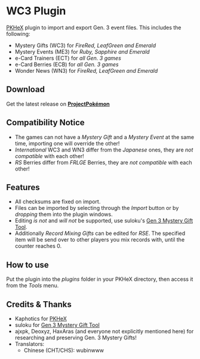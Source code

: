# WC3 Plugin
[PKHeX](https://projectpokemon.org/home/files/file/1-pkhex/) plugin to import and export Gen. 3 event files.
This includes the following:
- Mystery Gifts (WC3) for *FireRed, LeafGreen and Emerald*
- Mystery Events (ME3) for *Ruby, Sapphire and Emerald*
- e-Card Trainers (ECT) for *all Gen. 3 games*
- e-Card Berries (ECB) for *all Gen. 3 games*
- Wonder News (WN3) for *FireRed, LeafGreen and Emerald*

## Download
Get the latest release on **[ProjectPokémon](https://projectpokemon.org/home/files/file/4161-pkhex-plugin-wc3-plugin/)**

## Compatibility Notice
- The games can not have a *Mystery Gift* and a *Mystery Event* at the same time, importing one will override the other!
- *International* WC3 and WN3 differ from the *Japanese* ones, they are *not compatible* with each other!
- *RS* Berries differ from *FRLGE* Berries, they are *not compatible* with each other!

## Features
- All checksums are fixed on import.
- Files can be imported by selecting through the *Import* button or by *dropping* them into the plugin windows.
- Editing *is not* and *will not* be supported, use suloku's [Gen 3 Mystery Gift Tool](https://projectpokemon.org/home/files/file/645-mystery-gift-tool-gen-3/).
- Additionally *Record Mixing Gifts* can be edited for *RSE*. The specified item will be send over to other players you mix records with, until the counter reaches 0.

## How to use
Put the plugin into the *plugins* folder in your PKHeX directory, then access it from the *Tools* menu.

## Credits & Thanks
- Kaphotics for [PKHeX](https://github.com/kwsch/PKHeX)
- suloku for [Gen 3 Mystery Gift Tool](https://github.com/suloku/wc-tool)
- ajxpk, Deoxyz, HaxAras (and everyone not explicitly mentioned here) for researching and preserving Gen. 3 Mystery Gifts!
- Translators:
  - Chinese (CHT/CHS): wubinwww